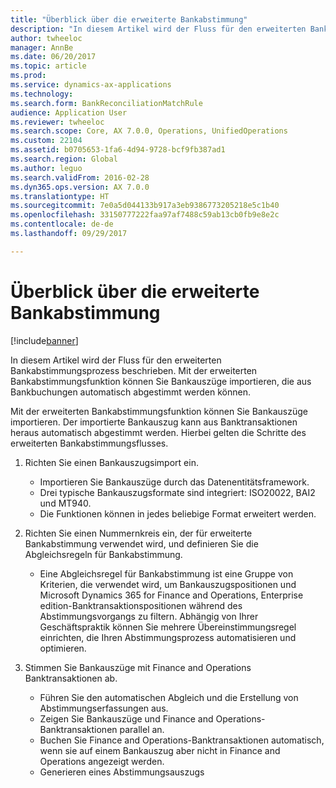 ```yaml
---
title: "Überblick über die erweiterte Bankabstimmung"
description: "In diesem Artikel wird der Fluss für den erweiterten Bankabstimmungsprozess beschrieben. Mit der erweiterten Bankabstimmungsfunktion können Sie Bankauszüge importieren, die aus Bankbuchungen automatisch abgestimmt werden können."
author: twheeloc
manager: AnnBe
ms.date: 06/20/2017
ms.topic: article
ms.prod: 
ms.service: dynamics-ax-applications
ms.technology: 
ms.search.form: BankReconciliationMatchRule
audience: Application User
ms.reviewer: twheeloc
ms.search.scope: Core, AX 7.0.0, Operations, UnifiedOperations
ms.custom: 22104
ms.assetid: b0705653-1fa6-4d94-9728-bcf9fb387ad1
ms.search.region: Global
ms.author: leguo
ms.search.validFrom: 2016-02-28
ms.dyn365.ops.version: AX 7.0.0
ms.translationtype: HT
ms.sourcegitcommit: 7e0a5d044133b917a3eb9386773205218e5c1b40
ms.openlocfilehash: 33150777222faa97af7488c59ab13cb0fb9e8e2c
ms.contentlocale: de-de
ms.lasthandoff: 09/29/2017

---
```


# <a name="advanced-bank-reconciliation-overview"></a>Überblick über die erweiterte Bankabstimmung

[!include[banner](../includes/banner.md)]


In diesem Artikel wird der Fluss für den erweiterten Bankabstimmungsprozess beschrieben. Mit der erweiterten Bankabstimmungsfunktion können Sie Bankauszüge importieren, die aus Bankbuchungen automatisch abgestimmt werden können.

Mit der erweiterten Bankabstimmungsfunktion können Sie Bankauszüge importieren. Der importierte Bankauszug kann aus Banktransaktionen heraus automatisch abgestimmt werden. Hierbei gelten die Schritte des erweiterten Bankabstimmungsflusses.

1.  Richten Sie einen Bankauszugsimport ein.
    -   Importieren Sie Bankauszüge durch das Datenentitätsframework.
    -   Drei typische Bankauszugsformate sind integriert: ISO20022, BAI2 und MT940.
    -   Die Funktionen können in jedes beliebige Format erweitert werden.

2.  Richten Sie einen Nummernkreis ein, der für erweiterte Bankabstimmung verwendet wird, und definieren Sie die Abgleichsregeln für Bankabstimmung.
    -   Eine Abgleichsregel für Bankabstimmung ist eine Gruppe von Kriterien, die verwendet wird, um Bankauszugspositionen und Microsoft Dynamics 365 for Finance and Operations, Enterprise edition-Banktransaktionspositionen während des Abstimmungsvorgangs zu filtern. Abhängig von Ihrer Geschäftspraktik können Sie mehrere Übereinstimmungsregel einrichten, die Ihren Abstimmungsprozess automatisieren und optimieren.

3.  Stimmen Sie Bankauszüge mit Finance and Operations Banktransaktionen ab.
    -   Führen Sie den automatischen Abgleich und die Erstellung von Abstimmungserfassungen aus.
    -   Zeigen Sie Bankauszüge und Finance and Operations-Banktransaktionen parallel an.
    -   Buchen Sie Finance and Operations-Banktransaktionen automatisch, wenn sie auf einem Bankauszug aber nicht in Finance and Operations angezeigt werden.
    -   Generieren eines Abstimmungsauszugs






